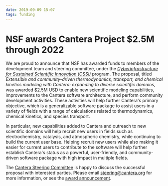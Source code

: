 ```yaml
---
date: 2019-09-09 15:07
tags: funding
---
```


# NSF awards Cantera Project $2.5M through 2022

We are proud to announce that NSF has awarded funds to members of the development team and steering committee, under the [_Cyberinfrastructure for Sustained Scientific Innovation (CSSI)_](https://www.nsf.gov/pubs/2019/nsf19548/nsf19548.htm) program. The proposal, titled _Extensible and community-driven thermodynamics, transport, and chemical kinetics modeling with Cantera: expanding to diverse scientific domains_, was awarded $2.5M USD to enable new scientific modeling capabilities, improvements to the Cantera software architecture, and perform community development activities. These activities will help further Cantera's primary objective, which is a generalizable software package to assist users in a variety of fields with a range of calculations related to thermodynamics, chemical kinetics, and species transport.

In particular, new capabilities added to Cantera and outreach to new scientific domains will help recruit new users in fields such as electrochemistry, catalysis, and atmospheric chemistry, while continuing to build the current user base. Helping recruit new users while also making it easier for current users to contribute to the software will help further establish Cantera's status as a powerful, user-friendly, and community-driven software package with high impact in multiple fields.

The [Cantera Steering Committee](current-steering-committee) is happy to discuss the successful proposal with interested parties. Please email <steering@cantera.org> for more information, or see the [award announcement](https://www.nsf.gov/awardsearch/showAward?AWD_ID=1931584&HistoricalAwards=false).
